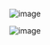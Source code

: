 ![image](https://github.com/user-attachments/assets/12385849-7b10-419b-8290-8a976f34fd2a)

![image](https://github.com/user-attachments/assets/802306a7-4b12-4fda-8580-e746ed423662)
